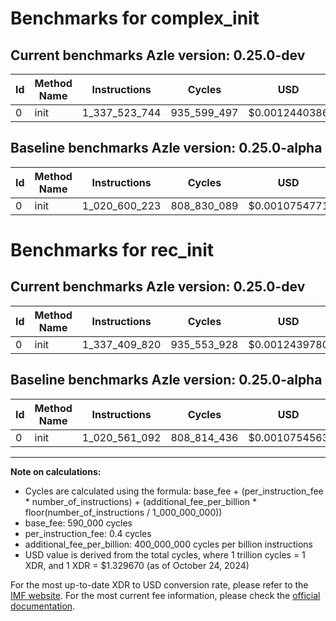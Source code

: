 # Benchmarks for complex_init

## Current benchmarks Azle version: 0.25.0-dev

| Id  | Method Name | Instructions  | Cycles      | USD           | USD/Million Calls | Change                                |
| --- | ----------- | ------------- | ----------- | ------------- | ----------------- | ------------------------------------- |
| 0   | init        | 1_337_523_744 | 935_599_497 | $0.0012440386 | $1_244.03         | <font color="red">+316_923_521</font> |

## Baseline benchmarks Azle version: 0.25.0-alpha

| Id  | Method Name | Instructions  | Cycles      | USD           | USD/Million Calls |
| --- | ----------- | ------------- | ----------- | ------------- | ----------------- |
| 0   | init        | 1_020_600_223 | 808_830_089 | $0.0010754771 | $1_075.47         |

# Benchmarks for rec_init

## Current benchmarks Azle version: 0.25.0-dev

| Id  | Method Name | Instructions  | Cycles      | USD           | USD/Million Calls | Change                                |
| --- | ----------- | ------------- | ----------- | ------------- | ----------------- | ------------------------------------- |
| 0   | init        | 1_337_409_820 | 935_553_928 | $0.0012439780 | $1_243.97         | <font color="red">+316_848_728</font> |

## Baseline benchmarks Azle version: 0.25.0-alpha

| Id  | Method Name | Instructions  | Cycles      | USD           | USD/Million Calls |
| --- | ----------- | ------------- | ----------- | ------------- | ----------------- |
| 0   | init        | 1_020_561_092 | 808_814_436 | $0.0010754563 | $1_075.45         |

---

**Note on calculations:**

- Cycles are calculated using the formula: base_fee + (per_instruction_fee \* number_of_instructions) + (additional_fee_per_billion \* floor(number_of_instructions / 1_000_000_000))
- base_fee: 590_000 cycles
- per_instruction_fee: 0.4 cycles
- additional_fee_per_billion: 400_000_000 cycles per billion instructions
- USD value is derived from the total cycles, where 1 trillion cycles = 1 XDR, and 1 XDR = $1.329670 (as of October 24, 2024)

For the most up-to-date XDR to USD conversion rate, please refer to the [IMF website](https://www.imf.org/external/np/fin/data/rms_sdrv.aspx).
For the most current fee information, please check the [official documentation](https://internetcomputer.org/docs/current/developer-docs/gas-cost#execution).
